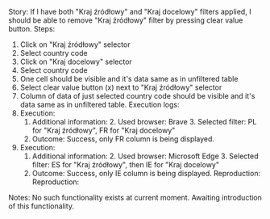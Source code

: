 Story:
If I have both "Kraj źródłowy" and "Kraj docelowy" filters applied, I should be able to remove "Kraj źródłowy" filter by pressing clear value button.
Steps:
1. Click on "Kraj źródłowy" selector
2. Select country code
3. Click on "Kraj docelowy" selector
2. Select country code
4. One cell should be visible and it's data same as in unfiltered table
5. Select clear value button (x) next to "Kraj źródłowy" selector
7. Column of data of just selected country code should be visible and it's data same as in unfiltered table.
Execution logs:
1. Execution:
	1. Additional information:
		2. Used browser: Brave
		3. Selected filter: PL for "Kraj źródłowy", FR for "Kraj docelowy"
	2. Outcome: Success, only FR column is being displayed.
2. Execution:
	1. Additional information:
		2. Used browser: Microsoft Edge
		3. Selected filter: ES for "Kraj źródłowy", then IE for "Kraj docelowy"
	2. Outcome: Success, only IE column is being displayed.
Reproduction:
Reproduction:

Notes:
No such functionality exists at current moment. Awaiting introduction of this functionality.